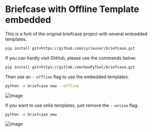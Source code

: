 # Briefcase with Offline Template embedded 

This is a fork of the original briefcase project with several embedded templates.

```Bash
pip install git+https://github.com/cycleuser/briefcase.git
```

If you can hardly visit GtiHub, please use the commands below:

```Bash
pip install git+https://gitlab.com/GeoPyTool/briefcase.git
```

Then use an `--offline` flag to use the embedded templates.

```Bash
python -m briefcase new --offline
```

![image](https://github.com/cycleuser/briefcase/assets/6130092/31269588-c663-4431-8d8d-84c81d7c5c1f)


If you want to use onlie templates, just remove the `--online` flag.

```Bash
python -m briefcase new
```
![image](https://github.com/cycleuser/briefcase/assets/6130092/e008a59e-5dad-4f27-95a3-f12b13af61a8)
